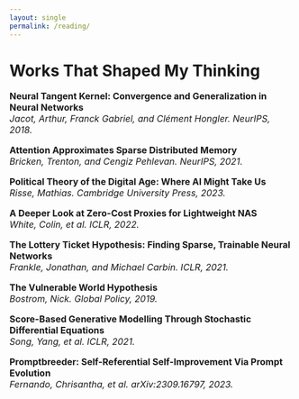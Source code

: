 ```yaml
---
layout: single
permalink: /reading/
---
```

<h1>Works That Shaped My Thinking</h1>

<p style="font-size: 16px;"><b>Neural Tangent Kernel: Convergence and Generalization in Neural Networks</b><br>
<em>Jacot, Arthur, Franck Gabriel, and Clément Hongler. NeurIPS, 2018.</em><br>
  
<p style="font-size: 16px;"><b>Attention Approximates Sparse Distributed Memory</b><br>
<em>Bricken, Trenton, and Cengiz Pehlevan. NeurIPS, 2021.</em><br>

<p style="font-size: 16px;"><b>Political Theory of the Digital Age: Where AI Might Take Us</b><br>
<em>Risse, Mathias. Cambridge University Press, 2023.</em><br>

<p style="font-size: 16px;"><b>A Deeper Look at Zero-Cost Proxies for Lightweight NAS</b><br>
<em>White, Colin, et al. ICLR, 2022.</em><br>

<p style="font-size: 16px;"><b>The Lottery Ticket Hypothesis: Finding Sparse, Trainable Neural Networks</b><br>
<em>Frankle, Jonathan, and Michael Carbin. ICLR, 2021.</em><br>

<p style="font-size: 16px;"><b>The Vulnerable World Hypothesis</b><br>
<em>Bostrom, Nick. Global Policy, 2019.</em><br>

<p style="font-size: 16px;"><b>Score-Based Generative Modelling Through Stochastic Differential Equations</b><br>
<em>Song, Yang, et al. ICLR, 2021.</em><br>

<p style="font-size: 16px;"><b>Promptbreeder: Self-Referential Self-Improvement Via Prompt Evolution</b><br>
<em>Fernando, Chrisantha, et al. arXiv:2309.16797, 2023.</em><br>
